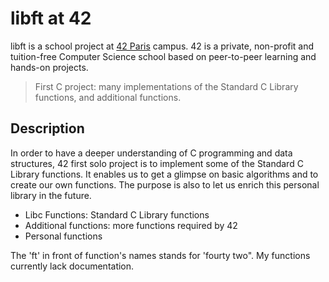 # libft at 42

libft is a school project at [42 Paris](https://www.42.fr) campus.
42 is a private, non-profit and tuition-free Computer Science school based on peer-to-peer learning and hands-on projects.

> First C project: many implementations of the Standard C Library functions, and additional functions.


## Description

In order to have a deeper understanding of C programming and data structures, 42 first solo project is to implement some of the Standard C Library functions. It enables us to get a glimpse on basic algorithms and to create our own functions. The purpose is also to let us enrich this personal library in the future.

- Libc Functions: Standard C Library functions
- Additional functions: more functions required by 42
- Personal functions

The 'ft' in front of function's names stands for 'fourty two".
My functions currently lack documentation.
